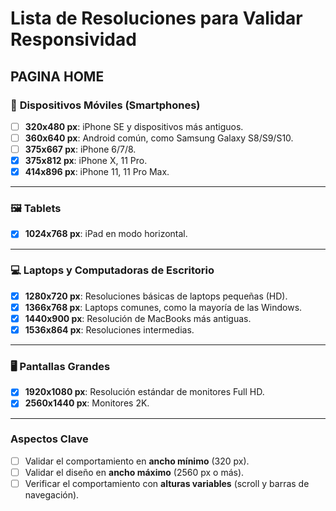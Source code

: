 # Lista de Resoluciones para Validar Responsividad

## PAGINA HOME

### 📱 **Dispositivos Móviles (Smartphones)**
- [ ] **320x480 px**: iPhone SE y dispositivos más antiguos.
- [ ] **360x640 px**: Android común, como Samsung Galaxy S8/S9/S10.
- [ ] **375x667 px**: iPhone 6/7/8.
- [x] **375x812 px**: iPhone X, 11 Pro.
- [x] **414x896 px**: iPhone 11, 11 Pro Max.

---

### 🖼️ **Tablets**
- [x] **1024x768 px**: iPad en modo horizontal.

---

### 💻 **Laptops y Computadoras de Escritorio**
- [x] **1280x720 px**: Resoluciones básicas de laptops pequeñas (HD).
- [x] **1366x768 px**: Laptops comunes, como la mayoría de las Windows.
- [x] **1440x900 px**: Resolución de MacBooks más antiguas.
- [x] **1536x864 px**: Resoluciones intermedias.

---

### 🖥️ **Pantallas Grandes**
- [x] **1920x1080 px**: Resolución estándar de monitores Full HD.
- [x] **2560x1440 px**: Monitores 2K.

---

### **Aspectos Clave**
- [ ] Validar el comportamiento en **ancho mínimo** (320 px).
- [ ] Validar el diseño en **ancho máximo** (2560 px o más).
- [ ] Verificar el comportamiento con **alturas variables** (scroll y barras de navegación).
